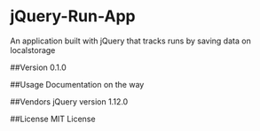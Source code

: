 # jQuery-Run-App
An application built with jQuery that tracks runs by saving data on localstorage 

##Version
0.1.0

##Usage
Documentation on the way

##Vendors
jQuery version 1.12.0

##License
MIT License
